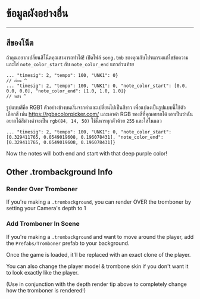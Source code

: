 # ข้อมูลผังอย่างอื่น
---

## สีของโน็ต
ถ้าคุณอยากเปลี่ยนสีโน็ตคุณสามารถทำได้! เปิดไฟล์ `song.tmb` ของคุณกับโปรแกรมแก้ไขข้อความและใส่ `note_color_start` กับ `note_color_end` แถวส่วนท้าย
```
... "timesig": 2, "tempo": 100, "UNK1": 0} 
// ก่อน ^
... "timesig": 2, "tempo": 100, "UNK1": 0, "note_color_start": [0.0, 0.0, 0.0], "note_color_end": [1.0, 1.0, 1.0]}
// หลัง ^
```
รูปแบบสีคือ RGB1 ตัวอย่างข้างบนเริ่มจากดำและเปลี่ยนไปเป็นสีขาว เพื่อแปลงเป็นรูปแบบนี้ใช้ตัวเลือกสี เช่น <https://rgbacolorpicker.com/> และเอาค่า RGB ของสีที่คุณอยากได้ เอาเป็นว่าฉันอยากได้สีม่วงดำจะเป็น `rgb(84, 14, 50)` ใช้นี้หารทุกตัวด้วย `255` และใส่ในแถว
```
... "timesig": 2, "tempo": 100, "UNK1": 0, "note_color_start": [0.329411765, 0.0549019608, 0.196078431], "note_color_end": [0.329411765, 0.0549019608, 0.196078431]}
```
Now the notes will both end and start with that deep purple color!


## Other .trombackground Info

### Render Over Tromboner
If you're making a `.trombackground`, you can render OVER the tromboner by setting your Camera's depth to 1

### Add Tromboner In Scene
If you're making a `.trombackground` and want to move around the player, add the `Prefabs/Tromboner` prefab to your background.

Once the game is loaded, it'll be replaced with an exact clone of the player.

You can also change the player model & trombone skin if you don't want it to look exactly like the player.

(Use in conjunction with the depth render tip above to completely change how the tromboner is rendered!)